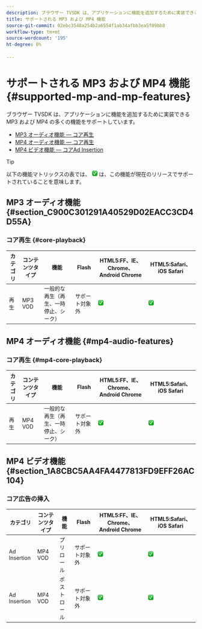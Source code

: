 ```yaml
---
description: ブラウザー TVSDK は、アプリケーションに機能を追加するために実装できる MP3 および MP4 の多くの機能をサポートしています。
title: サポートされる MP3 および MP4 機能
source-git-commit: 02ebc3548a254b2a6554f1ab34afbb3ea5f09bb8
workflow-type: tm+mt
source-wordcount: '195'
ht-degree: 0%

---
```


# サポートされる MP3 および MP4 機能 {#supported-mp-and-mp-features}

ブラウザー TVSDK は、アプリケーションに機能を追加するために実装できる MP3 および MP4 の多くの機能をサポートしています。
* [MP3 オーディオ機能 — コア再生](#core-playback)
* [MP4 オーディオ機能 — コア再生](#mp4-audio-features)
* [MP4 ビデオ機能 — コアAd Insertion](#section_1A8CBC5AA4FA4477813FD9EFF26AC104)

>[!TIP]
>
>以下の機能マトリックスの表では、 ![サポートされているアイコン](assets/supported15.png) は、この機能が現在のリリースでサポートされていることを意味します。

## MP3 オーディオ機能 {#section_C900C301291A40529D02EACC3CD4D55A}

### コア再生 {#core-playback}

| カテゴリ | コンテンツタイプ | 機能 | Flash | HTML5:FF、IE、Chrome、Android Chrome | HTML5:Safari、iOS Safari |
|--- |--- |--- |--- |--- |--- |
| 再生 | MP3 VOD | 一般的な再生（再生、一時停止、シーク） | サポート対象外 | ![サポートされているアイコン](assets/supported15.png) | ![サポートされているアイコン](assets/supported15.png) |

## MP4 オーディオ機能 {#mp4-audio-features}

### コア再生 {#mp4-core-playback}

| カテゴリ | コンテンツタイプ | 機能 | Flash | HTML5:FF、IE、Chrome、Android Chrome | HTML5:Safari、iOS Safari |
|--- |--- |--- |--- |--- |--- |
| 再生 | MP4 VOD | 一般的な再生（再生、一時停止、シーク） | サポート対象外 | ![サポートされているアイコン](assets/supported15.png) | ![サポートされているアイコン](assets/supported15.png) |

## MP4 ビデオ機能 {#section_1A8CBC5AA4FA4477813FD9EFF26AC104}

### コア広告の挿入

| カテゴリ | コンテンツタイプ | 機能 | Flash | HTML5:FF、IE、Chrome、Android Chrome | HTML5:Safari、iOS Safari |
|--- |--- |--- |--- |--- |--- |
| Ad Insertion | MP4 VOD | プリロール | サポート対象外 | ![サポートされているアイコン](assets/supported15.png) | ![サポートされているアイコン](assets/supported15.png) |
| Ad Insertion | MP4 VOD | ポストロール | サポート対象外 | ![サポートされているアイコン](assets/supported15.png) | ![サポートされているアイコン](assets/supported15.png) |
